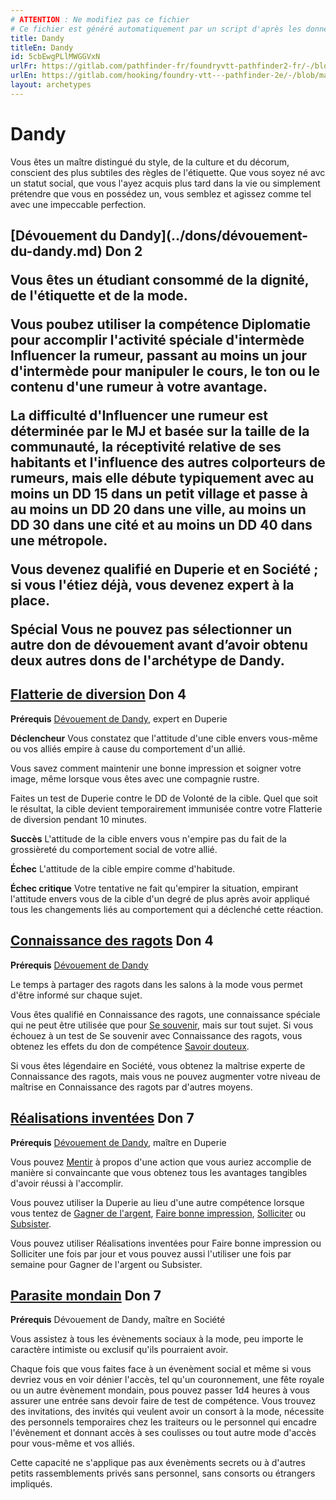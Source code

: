 ```yaml
---
# ATTENTION : Ne modifiez pas ce fichier
# Ce fichier est généré automatiquement par un script d'après les données du module Foundry VTT officiel et de sa traduction
title: Dandy
titleEn: Dandy
id: 5cbEwgPLlMWGGVxN
urlFr: https://gitlab.com/pathfinder-fr/foundryvtt-pathfinder2-fr/-/blob/master/data/archetypes/5cbEwgPLlMWGGVxN.htm
urlEn: https://gitlab.com/hooking/foundry-vtt---pathfinder-2e/-/blob/master/packs/data/archetypes.db/dandy.json
layout: archetypes
---
```

# Dandy

Vous êtes un maître distingué du style, de la culture et du décorum, conscient des plus subtiles des règles de l'étiquette. Que vous soyez né avc un statut social, que vous l'ayez acquis plus tard dans la vie ou simplement prétendre que vous en possédez un, vous semblez et agissez comme tel avec une impeccable perfection.

<h2 style="text-align: left;">[Dévouement du Dandy](../dons/dévouement-du-dandy.md) Don 2

Vous êtes un étudiant consommé de la dignité, de l'étiquette et de la mode.

Vous poubez utiliser la compétence Diplomatie pour accomplir l'activité spéciale d'intermède Influencer la rumeur, passant au moins un jour d'intermède pour manipuler le cours, le ton ou le contenu d'une rumeur à votre avantage.

La difficulté d'Influencer une rumeur est déterminée par le MJ et basée sur la taille de la communauté, la réceptivité relative de ses habitants et l'influence des autres colporteurs de rumeurs, mais elle débute typiquement avec au moins un DD 15 dans un petit village et passe à au moins un DD 20 dans une ville, au moins un DD 30 dans une cité et au moins un DD 40 dans une métropole.

Vous devenez qualifié en Duperie et en Société ; si vous l'étiez déjà, vous devenez expert à la place.

**Spécial** Vous ne pouvez pas sélectionner un autre don de dévouement avant d’avoir obtenu deux autres dons de l'archétype de Dandy.

## [Flatterie de diversion](../dons/flatterie-de-diversion.md) Don 4

**Prérequis** [Dévouement de Dandy](../dons/dévouement-du-dandy.md), expert en Duperie

**Déclencheur** Vous constatez que l'attitude d'une cible envers vous-même ou vos alliés empire à cause du comportement d'un allié.

Vous savez comment maintenir une bonne impression et soigner votre image, même lorsque vous êtes avec une compagnie rustre.

Faites un test de Duperie contre le DD de Volonté de la cible. Quel que soit le résultat, la cible devient temporairement immunisée contre votre Flatterie de diversion pendant 10 minutes.

**Succès** L'attitude de la cible envers vous n'empire pas du fait de la grossièreté du comportement social de votre allié.

**Échec** L'attitude de la cible empire comme d'habitude.

**Échec critique** Votre tentative ne fait qu'empirer la situation, empirant l'attitude envers vous de la cible d'un degré de plus après avoir appliqué tous les changements liés au comportement qui a déclenché cette réaction.

## [Connaissance des ragots](../dons/connaissance-des-ragots.md) Don 4

**Prérequis** [Dévouement de Dandy](../dons/dévouement-du-dandy.md)

Le temps à partager des ragots dans les salons à la mode vous permet d'être informé sur chaque sujet.

Vous êtes qualifié en Connaissance des ragots, une connaissance spéciale qui ne peut être utilisée que pour [Se souvenir](../actions/se-souvenir-connaissance.md), mais sur tout sujet. Si vous échouez à un test de Se souvenir avec Connaissance des ragots, vous obtenez les effets du don de compétence [Savoir douteux](../dons/savoir-douteux.md).

Si vous êtes légendaire en Société, vous obtenez la maîtrise experte de Connaissance des ragots, mais vous ne pouvez augmenter votre niveau de maîtrise en Connaissance des ragots par d'autres moyens.

## [Réalisations inventées](../dons/réalisations-inventées.md) Don 7

**Prérequis** [Dévouement de Dandy](../dons/dévouement-du-dandy.md), maître en Duperie

Vous pouvez [Mentir](../actions/mentir.md) à propos d'une action que vous auriez accomplie de manière si convaincante que vous obtenez tous les avantages tangibles d'avoir réussi à l'accomplir.

Vous pouvez utiliser la Duperie au lieu d'une autre compétence lorsque vous tentez de [Gagner de l'argent](../actions/gagner-de-l-argent.md), [Faire bonne impression](../actions/faire-bonne-impression.md), [Solliciter](../actions/solliciter.md) ou [Subsister](../actions/subsister.md).

Vous pouvez utiliser Réalisations inventées pour Faire bonne impression ou Solliciter une fois par jour et vous pouvez aussi l'utiliser une fois par semaine pour Gagner de l'argent ou Subsister.

## [Parasite mondain](../dons/parasite-mondain.md) Don 7

**Prérequis** Dévouement de Dandy, maître en Société

Vous assistez à tous les évènements sociaux à la mode, peu importe le caractère intimiste ou exclusif qu'ils pourraient avoir.

Chaque fois que vous faites face à un évenèment social et même si vous devriez vous en voir dénier l'accès, tel qu'un couronnement, une fête royale ou un autre évènement mondain, pous pouvez passer 1d4 heures à vous assurer une entrée sans devoir faire de test de compétence. Vous trouvez des invitations, des invités qui veulent avoir un consort à la mode, nécessite des personnels temporaires chez les traiteurs ou le personnel qui encadre l'évènement et donnant accès à ses coulisses ou tout autre mode d'accès pour vous-même et vos alliés.

Cette capacité ne s'applique pas aux évenèments secrets ou à d'autres petits rassemblements privés sans personnel, sans consorts ou étrangers impliqués.
